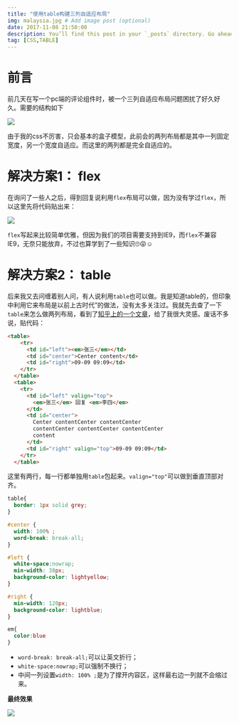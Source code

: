 ```yaml
---
title: "使用table构建三列自适应布局"
img: malaysia.jpg # Add image post (optional)
date: 2017-11-08 21:50:00
description: You’ll find this post in your `_posts` directory. Go ahead and edit it and re-build the site to see your changes. # Add post description (optional)
tag: [CSS,TABLE]
---
```


# 前言

前几天在写一个pc端的评论组件时，被一个三列自适应布局问题困扰了好久好久。需要的结构如下

![]({{site.url}}/assets/img/3cols-response-layout/3-cols-response-layout.jpeg)

由于我的css不厉害，只会基本的盒子模型，此前会的两列布局都是其中一列固定宽度，另一个宽度自适应。而这里的两列都是完全自适应的。

# 解决方案1： flex

在询问了一些人之后，得到回复说利用`flex`布局可以做，因为没有学过`flex`，所以这里先将代码贴出来：

![]({{site.url}}/assets/img/3cols-response-layout/flex.png)

`flex`写起来比较简单优雅，但因为我们的项目需要支持到IE9，而`flex`不兼容IE9，无奈只能放弃，不过也算学到了一些知识🙄😝☺️

# 解决方案2： table

后来我又去问缠着别人问，有人说利用`table`也可以做。我是知道table的，但印象中利用它来布局是以前上古时代”的做法，没有太多关注过。我就先去查了一下`table`来怎么做两列布局，看到了[知乎上的一个文章](https://zhuanlan.zhihu.com/p/21435193)，给了我很大灵感。废话不多说，贴代码：

```html
<table>
    <tr>
      <td id="left"><em>张三</em></td>
      <td id="center">Center content</td>
      <td id="right">09-09 09:09</td>
    </tr>
  </table>
  <table>
    <tr>
      <td id="left" valign="top">
        <em>张三</em> 回复 <em>李四</em>
      </td>
      <td id="center">
        Center contentCenter contentCenter
        contentCenter contentCenter contentCenter
        content
      </td>
      <td id="right" valign="top">09-09 09:09</td>
    </tr>
  </table>
```

这里有两行，每一行都单独用`table`包起来。`valign="top"`可以做到垂直顶部对齐。

```css
table{
  border: 1px solid grey;
}

#center {
  width: 100% ;
  word-break: break-all;
}

#left {
  white-space:nowrap;
  min-width: 38px;
  background-color: lightyellow;
}

#right {
  min-width: 120px;
  background-color: lightblue;
}

em{
  color:blue
}
```

* `word-break: break-all;`可以让英文折行；
* `white-space:nowrap;`可以强制不换行；
* 中间一列设置`width: 100% ;`是为了撑开内容区，这样最右边一列就不会缩过来。

**最终效果**

![]({{site.url}}/assets/img/3cols-response-layout/table-layout.png)



